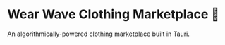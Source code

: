 # Wear Wave Clothing Marketplace 👕

 An algorithmically-powered clothing marketplace built in Tauri.
